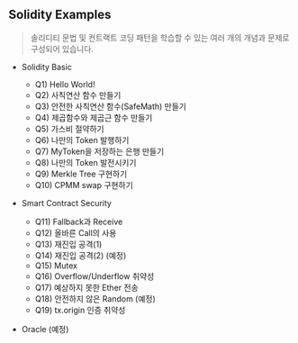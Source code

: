 ## Solidity Examples

> 솔리디티 문법 및 컨트랙트 코딩 패턴을 학습할 수 있는 여러 개의 개념과 문제로 구성되어 있습니다.

* Solidity Basic

  + Q1) Hello World!
  + Q2) 사칙연산 함수 만들기
  + Q3) 안전한 사칙연산 함수(SafeMath) 만들기
  + Q4) 제곱함수와 제곱근 함수 만들기
  + Q5) 가스비 절약하기
  + Q6) 나만의 Token 발행하기
  + Q7) MyToken을 저장하는 은행 만들기
  + Q8) 나만의 Token 발전시키기
  + Q9) Merkle Tree 구현하기
  + Q10) CPMM swap 구현하기

* Smart Contract Security

  + Q11) Fallback과 Receive
  + Q12) 올바른 Call의 사용
  + Q13) 재진입 공격(1)
  + Q14) 재진입 공격(2) (예정)
  + Q15) Mutex
  + Q16) Overflow/Underflow 취약성
  + Q17) 예상하지 못한 Ether 전송
  + Q18) 안전하지 않은 Random (예정)
  + Q19) tx.origin 인증 취약성
  

* Oracle (예정)
